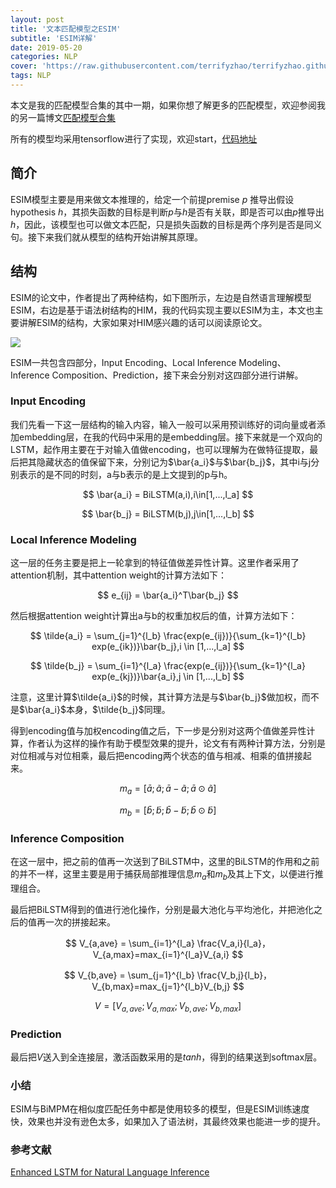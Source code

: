 ```yaml
---
layout: post
title: '文本匹配模型之ESIM'
subtitle: 'ESIM详解'
date: 2019-05-20
categories: NLP
cover: 'https://raw.githubusercontent.com/terrifyzhao/terrifyzhao.github.io/master/assets/img/2019-05-20-%E6%96%87%E6%9C%AC%E5%8C%B9%E9%85%8D%E6%A8%A1%E5%9E%8B%E4%B9%8BESIM/cover.jpg'
tags: NLP
---
```


本文是我的匹配模型合集的其中一期，如果你想了解更多的匹配模型，欢迎参阅我的另一篇博文[匹配模型合集](https://terrifyzhao.github.io/2019/05/13/%E6%96%87%E6%9C%AC%E5%8C%B9%E9%85%8D%E6%A8%A1%E5%9E%8B%E5%90%88%E9%9B%86.html)

所有的模型均采用tensorflow进行了实现，欢迎start，[代码地址](https://github.com/terrifyzhao/text_matching)

## **简介**

ESIM模型主要是用来做文本推理的，给定一个前提premise $p$ 推导出假设hypothesis $h$，其损失函数的目标是判断$p$与$h$是否有关联，即是否可以由$p$推导出$h$，因此，该模型也可以做文本匹配，只是损失函数的目标是两个序列是否是同义句。接下来我们就从模型的结构开始讲解其原理。


## **结构**

ESIM的论文中，作者提出了两种结构，如下图所示，左边是自然语言理解模型ESIM，右边是基于语法树结构的HIM，我的代码实现主要以ESIM为主，本文也主要讲解ESIM的结构，大家如果对HIM感兴趣的话可以阅读原论文。

![](https://raw.githubusercontent.com/terrifyzhao/terrifyzhao.github.io/master/assets/img/2019-05-20-%E6%96%87%E6%9C%AC%E5%8C%B9%E9%85%8D%E6%A8%A1%E5%9E%8B%E4%B9%8BESIM/pic1.jpg)

ESIM一共包含四部分，Input Encoding、Local Inference Modeling、 Inference Composition、Prediction，接下来会分别对这四部分进行讲解。

### **Input Encoding**
我们先看一下这一层结构的输入内容，输入一般可以采用预训练好的词向量或者添加embedding层，在我的代码中采用的是embedding层。接下来就是一个双向的LSTM，起作用主要在于对输入值做encoding，也可以理解为在做特征提取，最后把其隐藏状态的值保留下来，分别记为$\bar{a_i}$与$\bar{b_j}$，其中i与j分别表示的是不同的时刻，a与b表示的是上文提到的p与h。

$$
\bar{a_i} = BiLSTM(a,i),i\in[1,...,l_a]
$$

$$
\bar{b_j} = BiLSTM(b,j),j\in[1,...,l_b]
$$

### **Local Inference Modeling**
这一层的任务主要是把上一轮拿到的特征值做差异性计算。这里作者采用了attention机制，其中attention weight的计算方法如下：

$$
e_{ij} = \bar{a_i}^T\bar{b_j}
$$

然后根据attention weight计算出a与b的权重加权后的值，计算方法如下：

$$
\tilde{a_i} = \sum_{j=1}^{l_b} \frac{exp(e_{ij})}{\sum_{k=1}^{l_b} exp(e_{ik})}\bar{b_j},i \in [1,...,l_a]
$$

$$
\tilde{b_j} = \sum_{i=1}^{l_a} \frac{exp(e_{ij})}{\sum_{k=1}^{l_a} exp(e_{kj})}\bar{a_i},j \in [1,...,l_b]
$$

注意，这里计算$\tilde{a_i}$的时候，其计算方法是与$\bar{b_j}$做加权，而不是$\bar{a_i}$本身，$\tilde{b_j}$同理。

得到encoding值与加权encoding值之后，下一步是分别对这两个值做差异性计算，作者认为这样的操作有助于模型效果的提升，论文有有两种计算方法，分别是对位相减与对位相乘，最后把encoding两个状态的值与相减、相乘的值拼接起来。

$$
m_a = [\bar{a};\tilde{a};\bar{a}-\tilde{a};\bar{a}\odot\tilde{a}]
$$

$$
m_b = [\bar{b};\tilde{b};\bar{b}-\tilde{b};\bar{b}\odot\tilde{b}]
$$


### **Inference Composition**
在这一层中，把之前的值再一次送到了BiLSTM中，这里的BiLSTM的作用和之前的并不一样，这里主要是用于捕获局部推理信息$m_a$和$m_b$及其上下文，以便进行推理组合。

最后把BiLSTM得到的值进行池化操作，分别是最大池化与平均池化，并把池化之后的值再一次的拼接起来。

$$
V_{a,ave} = \sum_{i=1}^{l_a} \frac{V_a,i}{l_a}，V_{a,max}=max_{i=1}^{l_a}V_{a,i}
$$

$$
V_{b,ave} = \sum_{j=1}^{l_b} \frac{V_b,j}{l_b}，V_{b,max}=max_{j=1}^{l_b}V_{b,j}
$$

$$
V = [V_{a,ave};V_{a,max};V_{b,ave};V_{b,max}]
$$

### **Prediction**
最后把$V$送入到全连接层，激活函数采用的是$tanh$，得到的结果送到softmax层。


### **小结**
ESIM与BiMPM在相似度匹配任务中都是使用较多的模型，但是ESIM训练速度快，效果也并没有逊色太多，如果加入了语法树，其最终效果也能进一步的提升。


### **参考文献**
[Enhanced LSTM for Natural Language Inference](https://arxiv.org/pdf/1609.06038.pdf)
